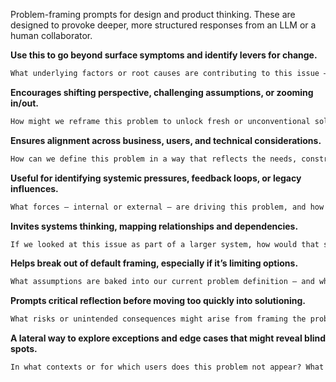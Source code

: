 Problem-framing prompts for design and product thinking. These are designed to provoke deeper, more structured responses from an LLM or a human collaborator. 

**Use this to go beyond surface symptoms and identify levers for change.**
 ```md
What underlying factors or root causes are contributing to this issue — and which ones are within our influence to address?
```

**Encourages shifting perspective, challenging assumptions, or zooming in/out.**
```md
How might we reframe this problem to unlock fresh or unconventional solutions?
```

**Ensures alignment across business, users, and technical considerations.**
```md
How can we define this problem in a way that reflects the needs, constraints, and motivations of all key stakeholders?
```

**Useful for identifying systemic pressures, feedback loops, or legacy influences.**
```md
What forces — internal or external — are driving this problem, and how do they interact over time?
```

**Invites systems thinking, mapping relationships and dependencies.**
```md
If we looked at this issue as part of a larger system, how would that shift our understanding of the problem and its boundaries?
```

**Helps break out of default framing, especially if it’s limiting options.**
```md
What assumptions are baked into our current problem definition — and what happens if we challenge them?
```

**Prompts critical reflection before moving too quickly into solutioning.**
```md
What risks or unintended consequences might arise from framing the problem in this particular way?
```

**A lateral way to explore exceptions and edge cases that might reveal blind spots.**
```md
In what contexts or for which users does this problem not appear? What can that tell us?
```
